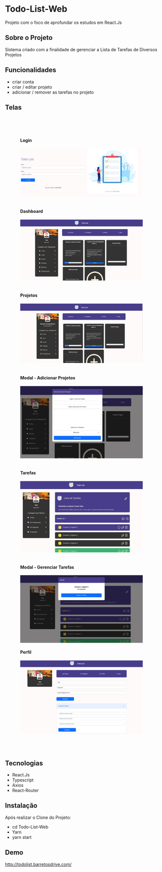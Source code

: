 # Todo-List-Web
Projeto com o foco de aprofundar os estudos em React.Js

## Sobre o Projeto
Sistema criado com a finalidade de gerenciar a Lista de Tarefas de Diversos Projetos 

## Funcionalidades
- criar conta 
- criar / editar projeto 
- adicionar / remover as tarefas no projeto

## Telas
<div style="padding: 50px">
  <h4>Login</h4>
  <img src="https://github.com/messias-barreto/messias-barreto-assets/blob/main/todo-list/login.jpg?raw=true" />
  <br /> <br />
  
  <h4>Dashboard</h4>
  <img src="https://github.com/messias-barreto/messias-barreto-assets/blob/main/todo-list/dashboard.jpg?raw=true" />
  <br /> <br />
  
  <h4>Projetos</h4>
  <img src="https://github.com/messias-barreto/messias-barreto-assets/blob/main/todo-list/projects.jpg?raw=true" />
  <br /> <br />
  
  <h4>Modal - Adicionar Projetos</h4>
  <img src="https://github.com/messias-barreto/messias-barreto-assets/blob/main/todo-list/add-project.jpg?raw=true" />
  <br /> <br />
  
  <h4>Tarefas</h4>
  <img src="https://github.com/messias-barreto/messias-barreto-assets/blob/main/todo-list/tarefas.jpg?raw=true" />
  <br /> <br />
  
  <h4>Modal - Gerenciar Tarefas</h4>
  <img src="https://github.com/messias-barreto/messias-barreto-assets/blob/main/todo-list/iniciar-tarefa.jpg?raw=true" />
  
   <h4>Perfil</h4>
  <img src="https://github.com/messias-barreto/messias-barreto-assets/blob/main/todo-list/perfil.jpg?raw=true" />
</div>

## Tecnologias
- React.Js
- Typescript
- Axios
- React-Router

## Instalação 
Após realizar o Clone do Projeto:
- cd Todo-List-Web
- Yarn 
- yarn start

## Demo 
http://todolist.barretosdrive.com/
